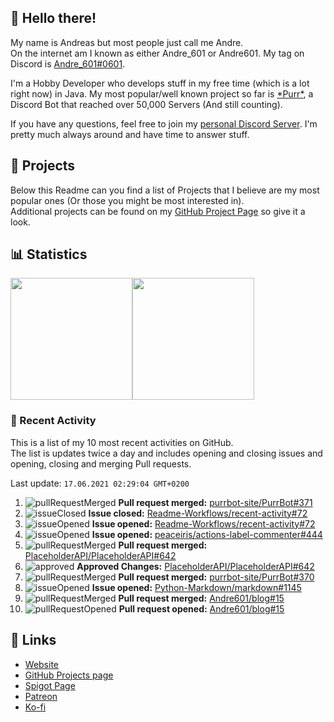 <!-- Links -->
[andre]: https://discord.bio/p/andre601
[purr]: https://purrbot.site
[discord]: https://discord.gg/6dazXp6
[website]: https://andre601.ch
[github]: https://andre601.ch/projects
[spigot]: https://www.spigotmc.org/resources/authors/56829/
[patreon]: https://patreon.com/andre_601
[ko-fi]: https://ko-fi.com/andre_601

## 👋 Hello there!
My name is Andreas but most people just call me Andre.  
On the internet am I known as either Andre_601 or Andre601. My tag on Discord is [Andre_601#0601][andre].

I'm a Hobby Developer who develops stuff in my free time (which is a lot right now) in Java. My most popular/well known project so far is [\*Purr\*][purr], a Discord Bot that reached over 50,000 Servers (And still counting).

If you have any questions, feel free to join my [personal Discord Server][discord]. I'm pretty much always around and have time to answer stuff.

## 📁 Projects
Below this Readme can you find a list of Projects that I believe are my most popular ones (Or those you might be most interested in).  
Additional projects can be found on my [GitHub Project Page][github] so give it a look.

## 📊 Statistics
<img height="195px" src="https://github-readme-stats.vercel.app/api?username=Andre601&show_icons=true&hide_rank=true&title_color=3498db&bg_color=ffffff00&text_color=718096&disable_animations=true"><img height="195px" src="https://github-readme-stats.vercel.app/api/top-langs?username=Andre601&layout=compact&title_color=3498db&bg_color=ffffff00&text_color=718096">

### 📜 Recent Activity
This is a list of my 10 most recent activities on GitHub.  
The list is updates twice a day and includes opening and closing issues and opening, closing and merging Pull requests.

<!--RECENT_ACTIVITY:last_update-->
Last update: `17.06.2021 02:29:04 GMT+0200`
<!--RECENT_ACTIVITY:last_update_end-->
<!--RECENT_ACTIVITY:start-->
1. ![pullRequestMerged] **Pull request merged:** [purrbot-site/PurrBot#371](https://github.com/purrbot-site/PurrBot/pull/371)
2. ![issueClosed] **Issue closed:** [Readme-Workflows/recent-activity#72](https://github.com/Readme-Workflows/recent-activity/issues/72)
3. ![issueOpened] **Issue opened:** [Readme-Workflows/recent-activity#72](https://github.com/Readme-Workflows/recent-activity/issues/72)
4. ![issueOpened] **Issue opened:** [peaceiris/actions-label-commenter#444](https://github.com/peaceiris/actions-label-commenter/issues/444)
5. ![pullRequestMerged] **Pull request merged:** [PlaceholderAPI/PlaceholderAPI#642](https://github.com/PlaceholderAPI/PlaceholderAPI/pull/642)
6. ![approved] **Approved Changes:** [PlaceholderAPI/PlaceholderAPI#642](https://github.com/PlaceholderAPI/PlaceholderAPI/pull/642#pullrequestreview-684433531)
7. ![pullRequestMerged] **Pull request merged:** [purrbot-site/PurrBot#370](https://github.com/purrbot-site/PurrBot/pull/370)
8. ![issueOpened] **Issue opened:** [Python-Markdown/markdown#1145](https://github.com/Python-Markdown/markdown/issues/1145)
9. ![pullRequestMerged] **Pull request merged:** [Andre601/blog#15](https://github.com/Andre601/blog/pull/15)
10. ![pullRequestOpened] **Pull request opened:** [Andre601/blog#15](https://github.com/Andre601/blog/pull/15)
<!--RECENT_ACTIVITY:end-->

## 🔗 Links
- [Website]
- [GitHub Projects page][github]
- [Spigot Page][spigot]
- [Patreon]
- [Ko-fi]

<!-- Badges -->
[issueOpened]: https://cdn.jsdelivr.net/gh/Readme-Workflows/Readme-Icons@v1.1.0/icons/octicons/IssueOpenedOld.svg
[issueClosed]: https://cdn.jsdelivr.net/gh/Readme-Workflows/Readme-Icons@v1.1.0/icons/octicons/IssueClosedOld.svg

[pullRequestOpened]: https://cdn.jsdelivr.net/gh/Readme-Workflows/Readme-Icons@v1.1.0/icons/octicons/PullRequestOpened.svg
[pullRequestClosed]: https://cdn.jsdelivr.net/gh/Readme-Workflows/Readme-Icons@v1.1.0/icons/octicons/PullRequestClosed.svg
[pullRequestMerged]: https://cdn.jsdelivr.net/gh/Readme-Workflows/Readme-Icons@v1.1.0/icons/octicons/PullRequestMerged.svg

[comment]: https://cdn.jsdelivr.net/gh/Readme-Workflows/Readme-Icons@v1.1.0/icons/octicons/Comment.svg

[changesRequested]: https://cdn.jsdelivr.net/gh/Readme-Workflows/Readme-Icons@v1.1.0/icons/octicons/RequestedChanges.svg
[approved]: https://cdn.jsdelivr.net/gh/Readme-Workflows/Readme-Icons@v1.1.0/icons/octicons/ApprovedChanges.svg
[repoCreated]: https://cdn.jsdelivr.net/gh/Readme-Workflows/Readme-Icons@v1.1.0/icons/octicons/Repository.svg

[release]: https://cdn.jsdelivr.net/gh/Readme-Workflows/Readme-Icons@v1.1.0/icons/octicons/Release.svg
[star]: https://cdn.jsdelivr.net/gh/Readme-Workflows/Readme-Icons@v1.1.0/icons/octicons/StarredRepository.svg
[wiki]: https://cdn.jsdelivr.net/gh/Readme-Workflows/Readme-Icons@v1.1.0/icons/octicons/Wiki.svg
